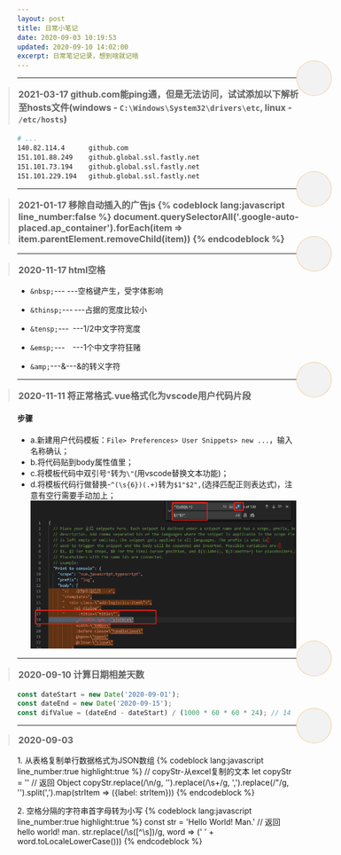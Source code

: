 ```yaml
---
layout: post
title: 日常小笔记
date: 2020-09-03 10:19:53
updated: 2020-09-10 14:02:00
excerpt: 日常笔记记录，想到啥就记啥
---
```


<style>
blockquote {
   margin: 0 -1rem;
   font-size: 1rem;
   font-weight: bold;
   /* background: linear-gradient(to left, #f2f2f2, transparent); */
   position: relative;
   border-radius: 0px;
   background: none;
}

blockquote::after {
   content: '';
   position: absolute;
   width: 4rem;
   height: 4rem;
   border-radius: 2rem;
   box-shadow: inset 0 0 0px 1px #f3cfa2;
   right: -3rem;
   top: -3rem;
   background: #f2f2f2;
}
</style>
***
> 2021-03-17
> github.com能ping通，但是无法访问，试试添加以下解析至hosts文件(windows - `C:\Windows\System32\drivers\etc`, linux - `/etc/hosts`)
```bash
# ...
140.82.114.4      github.com
151.101.88.249    github.global.ssl.fastly.net
151.101.73.194    github.global.ssl.fastly.net
151.101.229.194   github.global.ssl.fastly.net
```

***
> 2021-01-17
> 移除自动插入的广告js
{% codeblock lang:javascript line_number:false %}
document.querySelectorAll('.google-auto-placed.ap_container').forEach(item => item.parentElement.removeChild(item))
{% endcodeblock %}

***
> 2020-11-17
> html空格
* `&nbsp;`---&nbsp;---空格键产生，受字体影响
* `&thinsp;`---&thinsp;---占据的宽度比较小
* `&tensp;`---&ensp;---1/2中文字符宽度
* `&emsp;`---&emsp;---1个中文字符狂赌

* `&amp;`---&amp;---&的转义字符

***
> 2020-11-11
> 将正常格式.vue格式化为vscode用户代码片段
#### 步骤
* a.新建用户代码模板：`File> Preferences> User Snippets> new ...`，输入名称确认；
* b.将代码贴到body属性值里；
* c.将模板代码中双引号`"`转为`\"`(用vscode替换文本功能)；
* d.将模板代码行做替换-`^(\s{6})(.+)`转为`$1"$2",`(选择匹配正则表达式)，注意有空行需要手动加上；
![vscode快速生产用户代码](/images/vscode快速生产用户代码.png "vscode快速生产用户代码")
***
> 2020-09-10
> 计算日期相差天数
```javascript
const dateStart = new Date('2020-09-01');
const dateEnd = new Date('2020-09-15');
const difValue = (dateEnd - dateStart) / (1000 * 60 * 60 * 24); // 14
```

***
> 2020-09-03

1\. 从表格复制单行数据格式为JSON数组
{% codeblock  lang:javascript line_number:true highlight:true %}
   // copyStr-从excel复制的文本
   let copyStr = ''
   // 返回 Object
   copyStr.replace(/\n/g, '').replace(/\s+/g, ',').replace(/\"/g, '').split(',').map(strItem => ({label: strItem}))
{% endcodeblock %}

2\. 空格分隔的字符串首字母转为小写
{% codeblock  lang:javascript line_number:true highlight:true %}
   const str = 'Hello World! Man.'
   // 返回 hello world! man.
   str.replace(/\s([^\s])/g, word => (' ' + word.toLocaleLowerCase()))
{% endcodeblock %}

